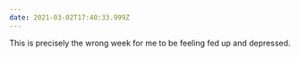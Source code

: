 ```yaml
---
date: 2021-03-02T17:40:33.999Z
---
```


This is precisely the wrong week for me to be feeling fed up and depressed.
